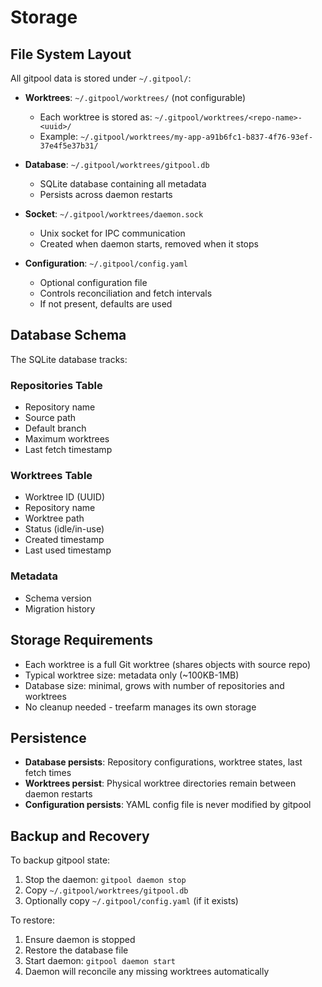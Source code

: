 # Storage

## File System Layout

All gitpool data is stored under `~/.gitpool/`:

- **Worktrees**: `~/.gitpool/worktrees/` (not configurable)
  - Each worktree is stored as: `~/.gitpool/worktrees/<repo-name>-<uuid>/`
  - Example: `~/.gitpool/worktrees/my-app-a91b6fc1-b837-4f76-93ef-37e4f5e37b31/`

- **Database**: `~/.gitpool/worktrees/gitpool.db`
  - SQLite database containing all metadata
  - Persists across daemon restarts

- **Socket**: `~/.gitpool/worktrees/daemon.sock`
  - Unix socket for IPC communication
  - Created when daemon starts, removed when it stops

- **Configuration**: `~/.gitpool/config.yaml`
  - Optional configuration file
  - Controls reconciliation and fetch intervals
  - If not present, defaults are used

## Database Schema

The SQLite database tracks:

### Repositories Table
- Repository name
- Source path
- Default branch
- Maximum worktrees
- Last fetch timestamp

### Worktrees Table
- Worktree ID (UUID)
- Repository name
- Worktree path
- Status (idle/in-use)
- Created timestamp
- Last used timestamp

### Metadata
- Schema version
- Migration history

## Storage Requirements

- Each worktree is a full Git worktree (shares objects with source repo)
- Typical worktree size: metadata only (~100KB-1MB)
- Database size: minimal, grows with number of repositories and worktrees
- No cleanup needed - treefarm manages its own storage

## Persistence

- **Database persists**: Repository configurations, worktree states, last fetch times
- **Worktrees persist**: Physical worktree directories remain between daemon restarts
- **Configuration persists**: YAML config file is never modified by gitpool

## Backup and Recovery

To backup gitpool state:
1. Stop the daemon: `gitpool daemon stop`
2. Copy `~/.gitpool/worktrees/gitpool.db`
3. Optionally copy `~/.gitpool/config.yaml` (if it exists)

To restore:
1. Ensure daemon is stopped
2. Restore the database file
3. Start daemon: `gitpool daemon start`
4. Daemon will reconcile any missing worktrees automatically